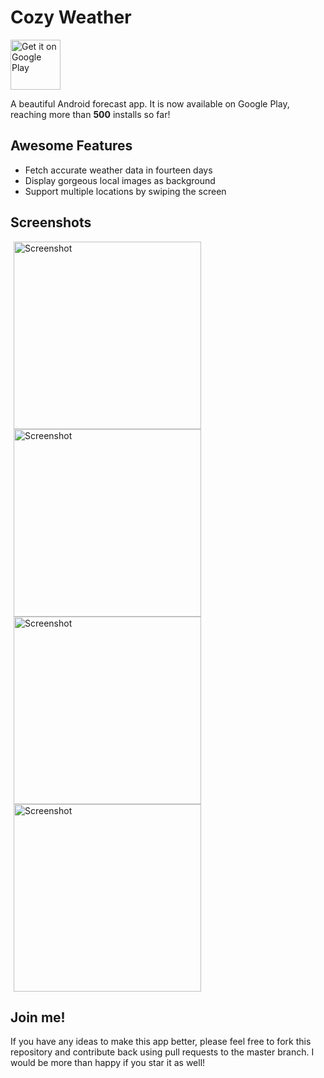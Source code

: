 # Cozy Weather
<a href='https://play.google.com/store/apps/details?id=com.dilyar.weather.app&utm_source=global_co&utm_medium=prtnr&utm_content=Mar2515&utm_campaign=PartBadge&pcampaignid=MKT-Other-global-all-co-prtnr-py-PartBadge-Mar2515-1'><img alt='Get it on Google Play' src='https://play.google.com/intl/en_us/badges/images/generic/en_badge_web_generic.png' height="80"/></a>

A beautiful Android forecast app. It is now available on Google Play, reaching more than **500** installs so far!

## Awesome Features 
* Fetch accurate weather data in fourteen days
* Display gorgeous local images as background
* Support multiple locations by swiping the screen

## Screenshots
<img src="https://github.com/dilyar85/Android-Forecast-App/blob/master/screenshots/nyc_day.png" alt="Screenshot" width="300" hspace="5">
<img src="https://github.com/dilyar85/Android-Forecast-App/blob/master/screenshots/sf_day.png" alt="Screenshot" width="300" hspace="5">
<img src="https://github.com/dilyar85/Android-Forecast-App/blob/master/screenshots/chicago_day.png" alt="Screenshot" width="300" hspace="5">
<img src="https://github.com/dilyar85/Android-Forecast-App/blob/master/screenshots/detail.png" alt="Screenshot" width="300" hspace="5">

## Join me!
If you have any ideas to make this app better, please feel free to fork this repository and contribute back using pull requests to the master branch. I would be more than happy if you star it as well!
